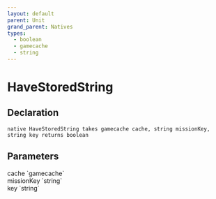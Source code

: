 ```yaml
---
layout: default
parent: Unit
grand_parent: Natives
types:
  - boolean
  - gamecache
  - string
---
```


# HaveStoredString

## Declaration

```
native HaveStoredString takes gamecache cache, string missionKey, string key returns boolean
```

## Parameters
<dl>
  <dt>cache `gamecache`</dt>
  <dd></dd>

  <dt>missionKey `string`</dt>
  <dd></dd>

  <dt>key `string`</dt>
  <dd></dd>
</dl>
